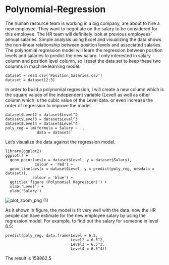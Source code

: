 # Polynomial-Regression
The human resource team is working in a big company, are about to hire a new employee. They want to negotiate on the salary to be considered for this employee. 
The HR team will definitely look at previous employees’ annual salaries. Simple analysis using Excel and visualizing the data shows the non-linear relationship between position levels and associated salaries.
The polynomial regression model will learn the regression between position levels and salaries to predict the new salary.
I only interested in salary column and position level column, so I reset the data set to keep these two columns in machine learning model.

```
dataset = read.csv('Position_Salaries.csv')
dataset = dataset[2:3]
```
In order to build a polynomial regression, I will create a new column which is the square values of the independent variable (Level) as well as other column which is the cubic value of the Level data. or even increase the order of regression to improve the model.

```
dataset$Level2 = dataset$Level^2
dataset$Level3 = dataset$Level^3
dataset$Level4 = dataset$Level^4
poly_reg = lm(formula = Salary ~ .,
              data = dataset)
```

Let’s visualize the data against the regression model.

```
library(ggplot2)
ggplot() +
  geom_point(aes(x = dataset$Level, y = dataset$Salary),
             colour = 'red') +
  geom_line(aes(x = dataset$Level, y = predict(poly_reg, newdata = dataset)),
            colour = 'blue') +
  ggtitle('figure (Polynomial Regression)') +
  xlab('Level') +
  ylab('Salary')
  ```
  ![plot_zoom_png (1)](https://user-images.githubusercontent.com/46178706/63399727-6dbf9800-c39f-11e9-9ad5-5346a4fa12cc.jpg)
  
As it shown in figure, the model is fit very well with the data. now the HR people can have estimate for the new employee salary by using the regression model. 
For example, to find out the salary for someone in level 6.5: 

```
predict(poly_reg, data.frame(Level = 6.5,
                             Level2 = 6.5^2,
                             Level3 = 6.5^3,
                             Level4 = 6.5^4))
 ```
 
 The result is 158862.5 
